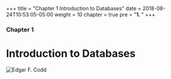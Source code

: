 +++
title = "Chapter 1 Introduction to Databases"
date = 2018-08-24T10:53:05-05:00
weight = 10
chapter = true
pre = "<b>1. </b>"
+++

### Chapter 1

# Introduction to Databases

![Edgar F. Codd](https://upload.wikimedia.org/wikipedia/en/5/58/Edgar_F_Codd.jpg)
